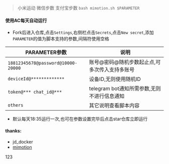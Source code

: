 > 小米运动 微信步数 支付宝步数 `bash mimotion.sh $PARAMETER`  

####  使用AC每天自动运行
* Fork后进入仓库,点击`Settings`,右侧栏点击`Secrets`,点击`New secret`,添加`PARAMETER`的值为脚本支持的参数,间隔符使用空格  

| PARAMETER参数 | 说明 |
| -------- | ----- |
| `18812345678@password@10000-20000` | 账号@密码@随机步数起止点,可多次传入支持多账号 |
| `deviceId@*************` | 设备ID,无则使用随机ID |
| `token@*** chat_id@***` | telegram bot通知所需参数,无则不进行信息通知 |
| `others` | 其它说明查看脚本内容 |

* 默认每天18:35运行一次,也可在参数设置完毕后点击star仓库立即运行  

#### thanks:  
* jd_docker
* [mimotion](https://github.com/Squaregentleman/mimotion)

123
